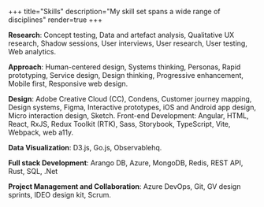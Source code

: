 +++
title="Skills"
description="My skill set spans a wide range of disciplines"
render=true
+++

**Research**: Concept testing, Data and artefact analysis, Qualitative UX research, Shadow sessions, User interviews, User research, User testing, Web analytics.

**Approach**: Human-centered design, Systems thinking, Personas, Rapid prototyping, Service design, Design thinking, Progressive enhancement, Mobile first, Responsive web design.

**Design**: Adobe Creative Cloud (CC), Condens, Customer journey mapping, Design systems, Figma, Interactive prototypes, iOS and Android app design, Micro interaction design, Sketch.
Front-end Development: Angular, HTML, React, RxJS, Redux Toolkit (RTK), Sass, Storybook, TypeScript, Vite, Webpack, web a11y.

**Data Visualization**: D3.js, Go.js, Observablehq.

**Full stack Development**: Arango DB, Azure, MongoDB, Redis, REST API, Rust, SQL, .Net 

**Project Management and Collaboration**: Azure DevOps, Git, GV design sprints, IDEO design kit, Scrum.